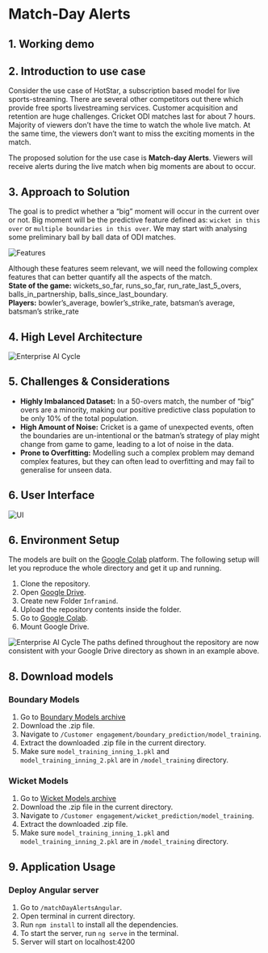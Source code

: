 # Match-Day Alerts

## 1. Working demo




## 2. Introduction to use case


Consider the use case of HotStar, a subscription based
model for live sports-streaming. There are several other
competitors out there which provide free sports livestreaming services. Customer acquisition and retention
are huge challenges. Cricket ODI matches last for about 7
hours. Majority of viewers don’t have the time to watch
the whole live match. At the same time, the viewers don’t
want to miss the exciting moments in the match.

The proposed solution for the use case is **Match-day
Alerts**. Viewers will receive alerts during the live
match when big moments are about to occur.


## 3. Approach to Solution

The goal is to predict whether a “big” moment will occur in the current
over or not. Big moment will be the predictive feature defined as:
`wicket in this over` or `multiple boundaries in this over`.
We may start with analysing some preliminary ball by ball data of ODI
matches.

![Features](https://github.com/aniket-somwanshi/matchday-alerts/blob/master/Resources/md_features.png)

Although these features seem relevant, we will need the following complex features that can better
quantify all the aspects of the match.  
**State of the game:** wickets_so_far, runs_so_far, run_rate_last_5_overs,
balls_in_partnership, balls_since_last_boundary.  
**Players:** bowler’s_average, bowler’s_strike_rate, batsman’s average,
batsman’s strike_rate


## 4. High Level Architecture
![Enterprise AI Cycle](https://github.com/aniket-somwanshi/matchday-alerts/blob/master/Resources/md_architecture.png)


## 5. Challenges & Considerations
- **Highly Imbalanced Dataset:**
  In a 50-overs match, the number of “big” overs are a minority,
  making our positive predictive class population to be only 10% of the total population.    
- **High Amount of Noise:**
  Cricket is a game of unexpected events, often the boundaries are
  un-intentional or the batman’s strategy of play might change from
  game to game, leading to a lot of noise in the data.  
- **Prone to Overfitting:**
  Modelling such a complex problem may demand complex features, but
  they can often lead to overfitting and may fail to generalise for
  unseen data.


## 6. User Interface
![UI](https://github.com/aniket-somwanshi/matchday-alerts/blob/master/Resources/ui_md_2.png)

## 6. Environment Setup
The models are built on the [Google Colab](https://colab.research.google.com/) platform. The following setup will let you reproduce the whole directory and get it up and running.
1. Clone the repository.
2. Open [Google Drive](http://drive.google.com/).
3. Create new Folder `Inframind`.
4. Upload the repository contents inside the folder.
5. Go to [Google Colab](https://colab.research.google.com/).
6. Mount Google Drive.

![Enterprise AI Cycle](https://github.com/aniket-somwanshi/matchday-alerts/blob/master/Resources/md_paths.png)
The paths defined throughout the repository are now consistent with your Google Drive directory as shown in an example above.

## 8. Download models
### Boundary Models
1. Go to [Boundary Models archive](https://drive.google.com/file/d/1dPGOSWrmUkAmkttLy7m9eVBIbbPpgqxz/view?usp=sharing)
2. Download the .zip file.
3. Navigate to `/Customer engagement/boundary_prediction/model_training`.
4. Extract the downloaded .zip file in the current directory.
5. Make sure `model_training_inning_1.pkl` and `model_training_inning_2.pkl` are in `/model_training` directory.

### Wicket Models
1. Go to [Wicket Models archive](https://drive.google.com/file/d/126Q-COcVVF0vUOLjA_UYcllGsu8Pboeu/view?usp=sharing)
2. Download the .zip file in the current directory.
3. Navigate to `/Customer engagement/wicket_prediction/model_training`.
4. Extract the downloaded .zip file.
5. Make sure `model_training_inning_1.pkl` and `model_training_inning_2.pkl` are in `/model_training` directory.

## 9. Application Usage
### Deploy Angular server
1. Go to `/matchDayAlertsAngular`.
2. Open terminal in current directory.
3. Run `npm install` to install all the dependencies.
4. To start the server, run `ng serve` in the terminal.
5. Server will start on localhost:4200
